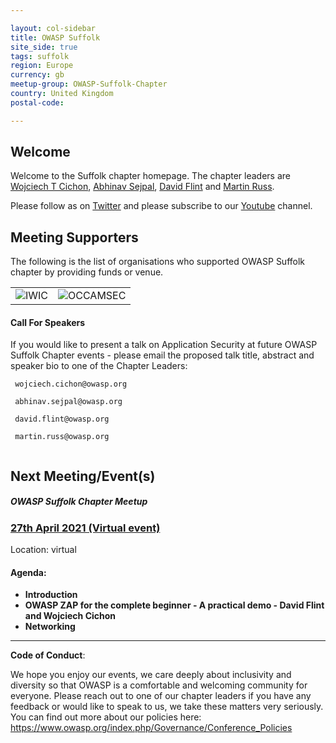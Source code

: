 ```yaml
---

layout: col-sidebar
title: OWASP Suffolk
site_side: true
tags: suffolk
region: Europe
currency: gb
meetup-group: OWASP-Suffolk-Chapter
country: United Kingdom
postal-code: 

---
```


 

## Welcome

Welcome to the Suffolk chapter homepage. The chapter leaders are <a href="mailto:wojciech.cichon@owasp.org">Wojciech T Cichon</a>, 
<a href="mailto:abhinav.sejpal@owasp.org">Abhinav Sejpal</a>, <a href="mailto:david.flint@owasp.org">David Flint</a> and <a href="mailto:martin.russ@owasp.org">Martin Russ</a>.
  
Please follow as on [Twitter](https://twitter.com/owaspsuffolk)  and please subscribe to our [Youtube](https://www.youtube.com/channel/UCGU_bGraZZZc37pQytdaH6w) channel.
 

 
## Meeting Supporters

The following is the list of organisations who supported OWASP Suffolk chapter by providing funds or venue.

<table cellpadding="15" cellspacing="0">

<tr>

<td>
<img src="assets/images/400px-UOS-IWIC-logo-RGB.jpg" alt="IWIC"/>
</td>

<td>
<img src="assets/images/800px-OCCAMSEC_logo.jpg" alt="OCCAMSEC"/>
</td>

</tr>

</table>

#### Call For Speakers

If you would like to present a talk on Application Security at future OWASP Suffolk Chapter events - please email the proposed talk title, abstract and 
speaker bio to one of the Chapter Leaders: 

```
 wojciech.cichon@owasp.org
 
 abhinav.sejpal@owasp.org
 
 david.flint@owasp.org
 
 martin.russ@owasp.org
 
```

## Next Meeting/Event(s)

##### OWASP Suffolk Chapter Meetup #####

### [27th April 2021 (Virtual event)](https://www.meetup.com/OWASP-Suffolk-Chapter/events/277007739/)

Location: virtual

#### Agenda:

  - **Introduction**
  - **OWASP ZAP for the complete beginner - A practical demo - David Flint and Wojciech Cichon**
  - **Networking**


 ----

**Code of Conduct**:


We hope you enjoy our events, we care deeply about inclusivity and diversity so that OWASP is a comfortable and welcoming community for everyone. Please reach out to one of our chapter leaders if you have any feedback or would like to speak to us, we take these matters very seriously. You can find out more about our policies here: <https://www.owasp.org/index.php/Governance/Conference_Policies>
